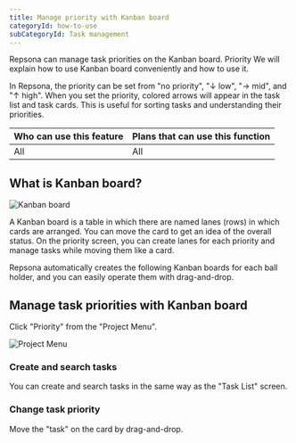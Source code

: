 ```yaml
---
title: Manage priority with Kanban board
categoryId: how-to-use
subCategoryId: Task management
---
```


Repsona can manage task priorities on the Kanban board. Priority We will explain how to use Kanban board conveniently and how to use it.

In Repsona, the priority can be set from "no priority", "↓ low", "→ mid", and "↑ high". When you set the priority, colored arrows will appear in the task list and task cards. This is useful for sorting tasks and understanding their priorities.

|Who can use this feature|Plans that can use this function|
|---|---|
|All|All|

## What is Kanban board?

![Kanban board](/images/help/kanban.webp)

A Kanban board is a table in which there are named lanes (rows) in which cards are arranged. You can move the card to get an idea of the overall status. On the priority screen, you can create lanes for each priority and manage tasks while moving them like a card.

Repsona automatically creates the following Kanban boards for each ball holder, and you can easily operate them with drag-and-drop.

## Manage task priorities with Kanban board

Click "Priority" from the "Project Menu".

![Project Menu](/images/help/project-menu.ja.png)

### Create and search tasks

You can create and search tasks in the same way as the "Task List" screen.

### Change task priority

Move the "task" on the card by drag-and-drop.
